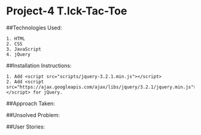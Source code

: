 # Project-4 T.Ick-Tac-Toe

##Technologies Used:

    1. HTML
    2. CSS
    3. JavaScript
    4. jQuery

##Installation Instructions:

    1. Add <script src="scripts/jquery-3.2.1.min.js"></script>
    2. Add <script src="https://ajax.googleapis.com/ajax/libs/jquery/3.2.1/jquery.min.js"></script> for jQuery.

##Approach Taken:


##Unsolved Problem:


##User Stories:
